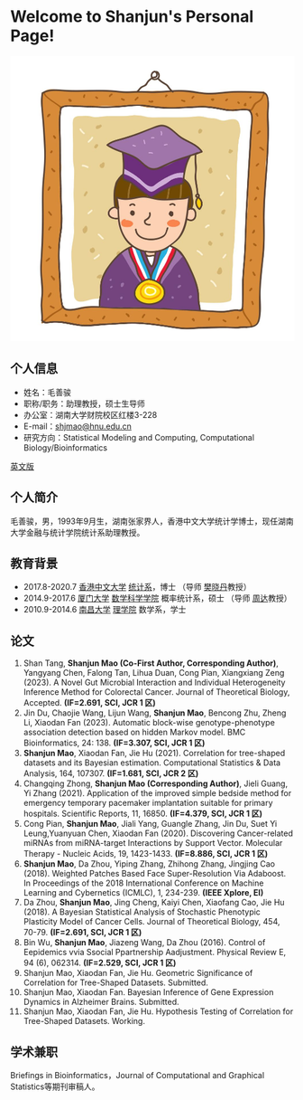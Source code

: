 # Welcome to Shanjun's Personal Page!

![证件照](/picture/picture-me.jpg)

## 个人信息
- 姓名：毛善骏
- 职称/职务：助理教授，硕士生导师
- 办公室：湖南大学财院校区红楼3-228
- E-mail：shjmao@hnu.edu.cn
- 研究方向：Statistical Modeling and Computing, Computational Biology/Bioinformatics

<a href="/index-en.html">英文版</a>

## 个人简介
毛善骏，男，1993年9月生，湖南张家界人，香港中文大学统计学博士，现任湖南大学金融与统计学院统计系助理教授。

## 教育背景
- 2017.8-2020.7 <a href="https://www.cuhk.edu.hk/chinese/index.html">香港中文大学</a> <a href="https://www.sta.cuhk.edu.hk/default.aspx">统计系</a>，博士 （导师 <a href="https://www.sta.cuhk.edu.hk/xfan">樊晓丹</a>教授）
- 2014.9-2017.6 <a href="https://www.xmu.edu.cn/">厦门大学</a> <a href="http://math.xmu.edu.cn/">数学科学学院</a> 概率统计系，硕士 （导师 <a href="http://math-faculty.xmu.edu.cn/display.aspx?tid=116">周达</a>教授）
- 2010.9-2014.6 <a href="http://www.ncu.edu.cn/">南昌大学</a> <a href="http://smcs.ncu.edu.cn/">理学院</a> 数学系，学士

## 论文
1. Shan Tang, <b>Shanjun Mao (Co-First Author, Corresponding Author)</b>, Yangyang Chen, Falong Tan, Lihua Duan, Cong Pian, Xiangxiang Zeng (2023). A Novel Gut Microbial Interaction and Individual Heterogeneity Inference Method for Colorectal Cancer.   Journal of Theoretical Biology, Accepted. <b>(IF=2.691, SCI, JCR 1 区)</b>
2. Jin Du, Chaojie Wang, Lijun Wang, <b>Shanjun Mao</b>, Bencong Zhu, Zheng Li, Xiaodan Fan (2023). Automatic block-wise genotype-phenotype association detection based on hidden Markov model.   BMC Bioinformatics, 24: 138. <b>(IF=3.307, SCI, JCR 1 区)</b>
3. <b>Shanjun Mao</b>, Xiaodan Fan, Jie Hu (2021). Correlation for tree-shaped datasets and its Bayesian estimation.   Computational Statistics & Data Analysis, 164, 107307. <b>(IF=1.681, SCI, JCR 2 区)</b>
4. Changqing Zhong, <b>Shanjun Mao (Corresponding Author)</b>, Jieli Guang, Yi Zhang (2021). Application of the improved simple bedside method for emergency temporary pacemaker implantation suitable for primary hospitals.   Scientific Reports, 11, 16850. <b>(IF=4.379, SCI, JCR 1 区)</b>
5. Cong Pian, <b>Shanjun Mao</b>, Jiali Yang, Guangle Zhang, Jin Du, Suet Yi Leung,Yuanyuan Chen, Xiaodan Fan (2020). Discovering Cancer-related miRNAs from miRNA-target Interactions by Support Vector.   Molecular Therapy - Nucleic Acids, 19, 1423-1433. <b>(IF=8.886, SCI, JCR 1 区)</b>
6. <b>Shanjun Mao</b>, Da Zhou, Yiping Zhang, Zhihong Zhang, Jingjing Cao (2018). Weighted Patches Based Face Super-Resolution Via Adaboost.   In Proceedings of the 2018 International Conference on Machine Learning and Cybernetics (ICMLC), 1, 234-239. <b>(IEEE Xplore, EI)</b>
7. Da Zhou, <b>Shanjun Mao</b>, Jing Cheng, Kaiyi Chen, Xiaofang Cao, Jie Hu (2018). A Bayesian Statistical Analysis of Stochastic Phenotypic Plasticity Model of Cancer Cells.   Journal of Theoretical Biology, 454, 70-79. <b>(IF=2.691, SCI, JCR 1 区)</b>
8. Bin Wu, <b>Shanjun Mao</b>, Jiazeng Wang, Da Zhou (2016). Control of Eepidemics vvia Ssocial Ppartnership Aadjustment.   Physical Review E, 94 (6), 062314. <b>(IF=2.529, SCI, JCR 1 区)</b>
9. Shanjun Mao, Xiaodan Fan, Jie Hu. Geometric Significance of Correlation for Tree-Shaped Datasets.   Submitted.
10. Shanjun Mao, Xiaodan Fan. Bayesian Inference of Gene Expression Dynamics in Alzheimer Brains.   Submitted.
11. Shanjun Mao, Xiaodan Fan, Jie Hu. Hypothesis Testing of Correlation for Tree-Shaped Datasets.   Working.

## 学术兼职
Briefings in Bioinformatics，Journal of Computational and Graphical Statistics等期刊审稿人。
